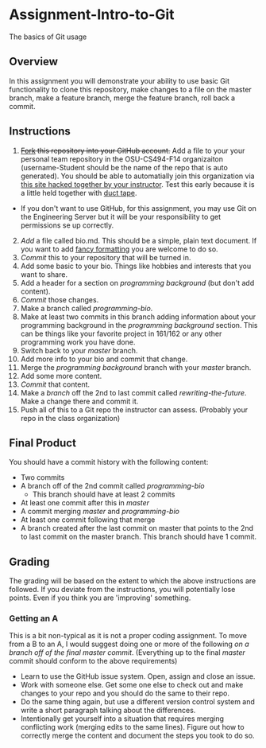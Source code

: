 Assignment-Intro-to-Git
=======================

The basics of Git usage

## Overview

In this assignment you will demonstrate your ability to use basic Git functionality to clone this repository, make changes to a file on the master branch, make a feature branch, merge the feature branch, roll back a commit.

## Instructions

1. ~~[Fork](https://help.github.com/articles/fork-a-repo) this repository into your GitHub account.~~ Add a file to your your personal team repository in the OSU-CS494-F14 organizaiton (username-Student should be the name of the repo that is auto generated). You should be able to automatially join this organization via [this site hacked together by your instructor](http://idyllic-aspect-573.appspot.com/). Test this early because it is a little held together with [duct tape](http://i.imgur.com/QnZ3XBa.jpg).
  - If you don't want to use GitHub, for this assignment, you may use Git on the Engineering Server but it will be your responsibility to get permissions se up correctly.
2. _Add_ a file called bio.md. This should be a simple, plain text document. If you want to add [fancy formatting](https://help.github.com/articles/markdown-basics) you are welcome to do so.
3. _Commit_ this to your repository that will be turned in.
4. Add some basic  to your bio. Things like hobbies and interests that you want to share.
5. Add a header for a section on _programming background_ (but don't add content).
5. _Commit_ those changes.
6. Make a branch called _programming-bio_.
7. Make at least two commits in this branch adding information about your programming background in the _programming background_ section. This can be things like your favorite project in 161/162 or any other programming work you have done.
8. Switch back to your _master_ branch. 
9. Add more info to your bio and commit that change.
10. Merge the _programming background_ branch with your _master_ branch.
11. Add some more content.
12. _Commit_ that content.
13. Make a _branch_ off the 2nd to last commit called _rewriting-the-future_. Make a change there and commit it.
14. Push all of this to a Git repo the instructor can assess. (Probably your repo in the class organization)

## Final Product

You should have a commit history with the following content:

- Two commits
- A branch off of the 2nd commit called _programming-bio_
  - This branch should have at least 2 commits
- At least one commit after this in _master_
- A commit merging _master_ and _programming-bio_
- At least one commit following that merge
- A branch created after the last commit on master that points to the 2nd to last commit on the master branch. This branch should have 1 commit.

## Grading

The grading will be based on the extent to which the above instructions are followed. If you deviate from the instructions, you will potentially lose points. Even if you think you are 'improving' something.

### Getting an A

This is a bit non-typical as it is not a proper coding assignment. To move from a B to an A, I would suggest doing one or more of the following _on a branch off of the final master commit_. (Everything up to the final _master_ commit should conform to the above requirements)
- Learn to use the GitHub issue system. Open, assign and close an issue.
- Work with someone else. Get some one else to check out and make changes to your repo and you should do the same to their repo.
- Do the same thing again, but use a different version control system and write a short paragraph talking about the differences.
- Intentionally get yourself into a situation that requires merging conflicting work (merging edits to the same lines). Figure out how to correctly merge the content and document the steps you took to do so.
